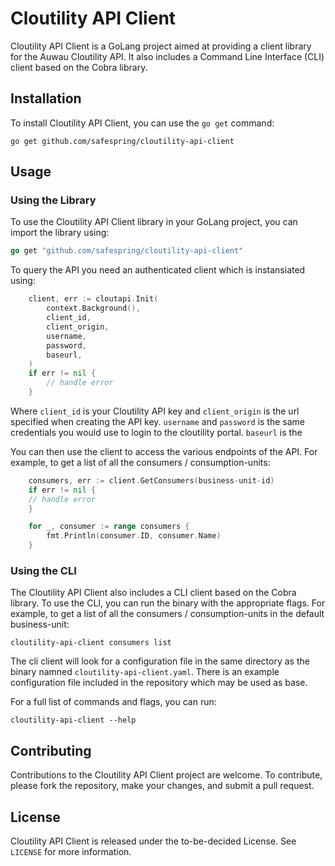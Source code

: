 # Cloutility API Client

Cloutility API Client is a GoLang project aimed at providing a client library for the Auwau Cloutility API. It also includes a Command Line Interface (CLI) client based on the Cobra library.

## Installation

To install Cloutility API Client, you can use the `go get` command:

```
go get github.com/safespring/cloutility-api-client
```

## Usage

### Using the Library

To use the Cloutility API Client library in your GoLang project, you can import the library using:

```go
go get "github.com/safespring/cloutility-api-client"
```

To query the API you need an authenticated client which is instansiated using:

```go
	client, err := cloutapi.Init(
		context.Background(),
		client_id,
		client_origin,
		username,
		password,
		baseurl,
	)
    if err != nil {
        // handle error
    }
```

Where `client_id` is your Cloutility API key and `client_origin` is the url specified when creating the API key. `username` and `password` is the same credentials you would use to login to the cloutility portal. `baseurl` is the 

You can then use the client to access the various endpoints of the API. For example, to get a list of all the consumers / consumption-units:

```go
	consumers, err := client.GetConsumers(business-unit-id)
	if err != nil {
	// handle error
	}

	for _, consumer := range consumers {
        fmt.Println(consumer.ID, consumer.Name)
	}
```

### Using the CLI

The Cloutility API Client also includes a CLI client based on the Cobra library. To use the CLI, you can run the binary with the appropriate flags. For example, to get a list of all the consumers / consumption-units in the default business-unit:

```
cloutility-api-client consumers list 
```

The cli client will look for a configuration file in the same directory as the binary namned `cloutility-api-client.yaml`. There is an example configuration file included in the repository which may be used as base.

For a full list of commands and flags, you can run:

```
cloutility-api-client --help
```

## Contributing

Contributions to the Cloutility API Client project are welcome. To contribute, please fork the repository, make your changes, and submit a pull request.

## License

Cloutility API Client is released under the to-be-decided License. See `LICENSE` for more information.